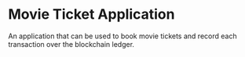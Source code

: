 # Movie Ticket Application
An application that can be used to book movie tickets and record each transaction over the blockchain ledger.
```sh

```